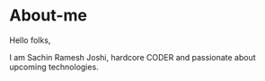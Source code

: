 # About-me
Hello folks,

I am Sachin Ramesh Joshi, hardcore CODER and passionate about upcoming technologies.

